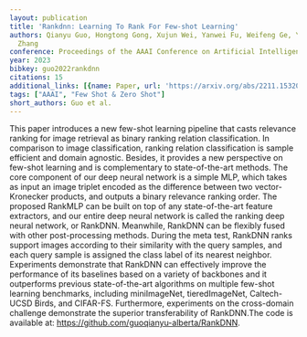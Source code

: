 ```yaml
---
layout: publication
title: 'Rankdnn: Learning To Rank For Few-shot Learning'
authors: Qianyu Guo, Hongtong Gong, Xujun Wei, Yanwei Fu, Weifeng Ge, Yizhou Yu, Wenqiang
  Zhang
conference: Proceedings of the AAAI Conference on Artificial Intelligence
year: 2023
bibkey: guo2022rankdnn
citations: 15
additional_links: [{name: Paper, url: 'https://arxiv.org/abs/2211.15320'}]
tags: ["AAAI", "Few Shot & Zero Shot"]
short_authors: Guo et al.
---
```

This paper introduces a new few-shot learning pipeline that casts relevance
ranking for image retrieval as binary ranking relation classification. In
comparison to image classification, ranking relation classification is sample
efficient and domain agnostic. Besides, it provides a new perspective on
few-shot learning and is complementary to state-of-the-art methods. The core
component of our deep neural network is a simple MLP, which takes as input an
image triplet encoded as the difference between two vector-Kronecker products,
and outputs a binary relevance ranking order. The proposed RankMLP can be built
on top of any state-of-the-art feature extractors, and our entire deep neural
network is called the ranking deep neural network, or RankDNN. Meanwhile,
RankDNN can be flexibly fused with other post-processing methods. During the
meta test, RankDNN ranks support images according to their similarity with the
query samples, and each query sample is assigned the class label of its nearest
neighbor. Experiments demonstrate that RankDNN can effectively improve the
performance of its baselines based on a variety of backbones and it outperforms
previous state-of-the-art algorithms on multiple few-shot learning benchmarks,
including miniImageNet, tieredImageNet, Caltech-UCSD Birds, and CIFAR-FS.
Furthermore, experiments on the cross-domain challenge demonstrate the superior
transferability of RankDNN.The code is available at:
https://github.com/guoqianyu-alberta/RankDNN.